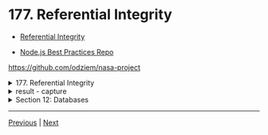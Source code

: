 # 177. Referential Integrity

-   [Referential Integrity](https://en.wikipedia.org/wiki/Referential_integrity)

-   [Node.js Best Practices Repo](https://github.com/goldbergyoni/nodebestpractices)


https://github.com/odziem/nasa-project

<details>
  <summary> 177. Referential Integrity </summary>

-   `server/src/models/launches.model.js`  

```
const launchesDatabase = require('./launches.mongo');
const planets = require('./planets.mongo');

const launches = new Map();

let latestFlightNumber = 100;

const launch = {
    flightNumber: 100,
    mission: 'Kepler Exploration X',
    rocket: 'Explorer IS1',
    launchDate: new Date('December 27, 2030'),
    target: 'Adams Home Planet',
    customer: ['ZTM', 'NASA'],
    upcoming: true,
    success: true
};

saveLaunch(launch);

function existsLaunchWithId(launchId){
    return launches.has(launchId)
}

async function getAllLaunches () {
    return await launchesDatabase
        .find({}, { '_id': 0, '__v': 0 });
}

async function saveLaunch(lauch) {
    const planet = await planets.findOne({
        keplerName: launch.target
    });

    if (!planet) {
        throw new Error('No Matching planet found');
    }

    await launchesDatabase.updateOne({
        flightNumber: lauch.flightNumber,
    }, launch, {
        upsert: true,        
    })
}

function addNewLaunch(launch) {
    latestFlightNumber++;
    launches.set(
        latestFlightNumber, 
        Object.assign(launch, {
            success: true,
            upcoming: true,
            customer: launch.customer,
            flightNumber: latestFlightNumber,
        })
    );
}

function abortLaunchById (launchId) {
    const aborted = launches.get(launchId);
    aborted.upcoming = false;
    aborted.success = false;
    return aborted;    
}

module.exports = {
    existsLaunchWithId,
    getAllLaunches,
    addNewLaunch,
    abortLaunchById,
}
```

-   `server/src/routes/launches.controller.js` same 176

-   `server/src/models/planets.model.js` same as updating in  174

</details>

<details>
  <summary> result - capture </summary>

- in `server/src/models/launches.model.js`  change `target: 'Kepler-442 b',` to `target: 'Adams Home Planet',`

- run `npm run deploy` to see the result

<p align="center" >
    <img src="../imags/177_Referential-Integrity.png" width="45%" > 
    <img src="../imags/177_Referential-Integrity_2.png" width="45%" > 
</p> 

</details>

<details>
  <summary> Section 12: Databases </summary>

  - [Codebase: s12_nasa-project-pm2](../src/s12_nasa-project-pm2/)

</details>

---

[Previous](./176_Listing-All-Launches.md) | [Next](./178_Auto-Increment-In-MongoDB.md)

